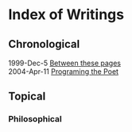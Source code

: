 # Index of Writings

## Chronological

1999-Dec-5 [Between these pages](99-12-5-between-these-pages)<br>
2004-Apr-11 [Programing the Poet](04-04-11-programing-the-poet)<br>

## Topical

### Philosophical
